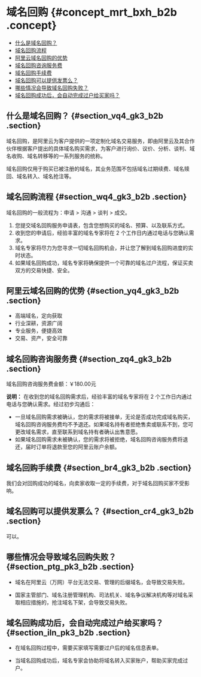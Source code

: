 # 域名回购 {#concept_mrt_bxh_b2b .concept}

-   [什么是域名回购？](#section_vq4_gk3_b2b)
-   [域名回购流程](#section_wq4_gk3_b2b)
-   [阿里云域名回购的优势](#section_yq4_gk3_b2b)
-   [域名回购咨询服务费](#section_zq4_gk3_b2b)
-   [域名回购手续费](#section_br4_gk3_b2b)
-   [域名回购可以提供发票么？](#section_cr4_gk3_b2b)
-   [哪些情况会导致域名回购失败？](#section_ptg_pk3_b2b)
-   [域名回购成功后，会自动完成过户给买家吗？](#section_iln_pk3_b2b)

## 什么是域名回购？ {#section_vq4_gk3_b2b .section}

域名回购，是阿里云为客户提供的一项定制化域名交易服务，即由阿里云及其合作伙伴根据客户提出的具体域名购买需求，为客户进行询价、议价、分析、谈判、域名收购、域名转移等的一系列服务的统称。

域名回购仅用于购买已被注册的域名，其业务范围不包括域名过期续费、域名赎回、域名转入、域名抢注等。

## 域名回购流程 {#section_wq4_gk3_b2b .section}

域名回购的一般流程为：申请 \> 沟通 \> 谈判 \> 成交。

1.  您提交域名回购服务申请表，包含您想购买的域名、预算、以及联系方式。
2.  收到您的申请后，经验丰富的域名专家将在 2 个工作日内通过电话与您确认需求。
3.  域名专家将尽力为您寻求一切域名回购机会，并让您了解到域名回购进度的实时状态。
4.  如果域名回购成功，域名专家将确保提供一个可靠的域名过户流程，保证买卖双方的交易快捷、安全。

## 阿里云域名回购的优势 {#section_yq4_gk3_b2b .section}

-   高端域名，定向获取
-   行业深耕，资源广阔
-   专业服务，便捷高效
-   交易、资产，安全可靠

## 域名回购咨询服务费 {#section_zq4_gk3_b2b .section}

域名回购咨询服务费金额：￥180.00元

**说明：** 在收到您的域名回购需求后，经验丰富的域名专家将在 2 个工作日内通过电话与您确认需求。经过初步沟通后：

-   一旦域名回购需求被确认，您的需求将被接单，无论是否成功完成域名购买，域名回购咨询服务费均不予退还。如果域名持有者拒绝售卖或联系不到，您可更改域名需求，直至联系到域名持有者确认出售意愿。
-   如果域名回购需求未被确认，您的需求将被拒绝，域名回购咨询服务费将退还，届时订单将退款至您的阿里云账户余额。

## 域名回购手续费 {#section_br4_gk3_b2b .section}

我们会对回购成功的域名，向卖家收取一定的手续费，对于域名回购买家不受影响。

## 域名回购可以提供发票么？ {#section_cr4_gk3_b2b .section}

可以。

## 哪些情况会导致域名回购失败？ {#section_ptg_pk3_b2b .section}

-   域名在阿里云（万网）平台无法交易、管理的后缀域名，会导致交易失败。

-   国家主管部门、域名注册管理机构、司法机关、域名争议解决机构等对域名采取相应措施的，抢注域名下架，会导致交易失败。


## 域名回购成功后，会自动完成过户给买家吗？ {#section_iln_pk3_b2b .section}

-   在域名回购过程中，需要买家填写需要过户后的域名信息表单。

-   当域名回购成功后，域名专家会协助将域名转入买家账户，帮助买家完成过户。


